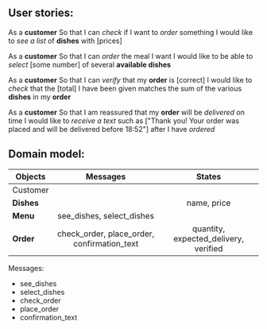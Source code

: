 User stories:
-----------------

As a **customer**
So that I can *check* if I want to *order* something
I would like to *see a list* of **dishes** with [prices]

As a **customer**
So that I can *order* the meal I want
I would like to be able to *select* [some number] of several **available dishes**

As a **customer**
So that I can *verify* that my **order** is [correct]
I would like to *check* that the [total] I have been given matches the sum of the various **dishes** in my **order**

As a **customer**
So that I am reassured that my **order** will be *delivered* on time
I would like to *receive a text* such as ["Thank you! Your order was placed and will be delivered before 18:52"] after I have *ordered*

Domain model:
-----------------

|Objects               |Messages                                         |States                                |
|----------------------|:-----------------------------------------------:|:------------------------------------:|
|Customer              |                                                 |                                      |
|**Dishes**            |                                                 |name, price                           |
|**Menu**              |see_dishes, select_dishes                        |                                      |
|**Order**             |check_order, place_order, confirmation_text      |quantity, expected_delivery, verified |

Messages:
- see_dishes
- select_dishes
- check_order
- place_order
- confirmation_text
